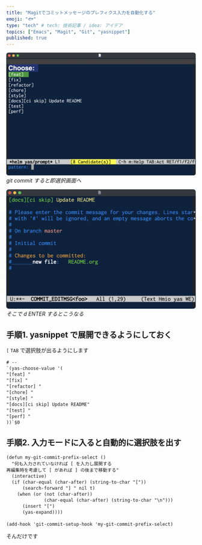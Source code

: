 ```yaml
---
title: "Magitでコミットメッセージのプレフィクス入力を自動化する"
emoji: "🐟"
type: "tech" # tech: 技術記事 / idea: アイデア
topics: ["Emacs", "Magit", "Git", "yasnippet"]
published: true
---
```


![](/images/f2cf16caaadeeb/emacs_ss1.png)
*git commit すると即選択画面へ*

![](/images/f2cf16caaadeeb/emacs_ss2.png)
*そこで d ENTER するとこうなる*

## 手順1. yasnippet で展開できるようにしておく

`[` `TAB` で選択肢が出るようにします

```text:~/.emacs.d/snippets/text-mode/[
# --
`(yas-choose-value '(
"[feat] "
"[fix] "
"[refactor] "
"[chore] "
"[style] "
"[docs][ci skip] Update README"
"[test] "
"[perf] "
))`$0
```

## 手順2. 入力モードに入ると自動的に選択肢を出す

```elisp
(defun my-git-commit-prefix-select ()
  "何も入力されていなければ [ を入力し展開する
再編集時を考慮して [ があれば ] の後まで移動する"
  (interactive)
  (if (char-equal (char-after) (string-to-char "["))
      (search-forward "] " nil t)
    (when (or (not (char-after))
              (char-equal (char-after) (string-to-char "\n")))
      (insert "[")
      (yas-expand))))

(add-hook 'git-commit-setup-hook 'my-git-commit-prefix-select)
```

そんだけです

